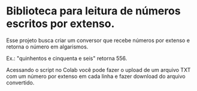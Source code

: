 # Biblioteca para leitura de números escritos por extenso.

Esse projeto busca criar um conversor que recebe números por extenso e retorna o número em algarismos.  

Ex.: "quinhentos e cinquenta e seis" retorna 556.

Acessando o script no Colab você pode fazer o upload de um arquivo TXT com um número por extenso em cada linha e fazer download do arquivo convertido.
